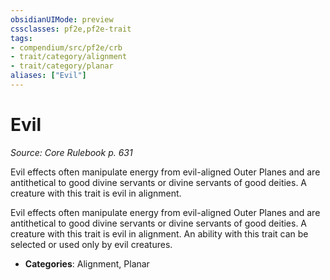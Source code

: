 ```yaml
---
obsidianUIMode: preview
cssclasses: pf2e,pf2e-trait
tags:
- compendium/src/pf2e/crb
- trait/category/alignment
- trait/category/planar
aliases: ["Evil"]
---
```

# Evil  
*Source: Core Rulebook p. 631*  

Evil effects often manipulate energy from evil-aligned Outer Planes and are antithetical to good divine servants or divine servants of good deities. A creature with this trait is evil in alignment.

Evil effects often manipulate energy from evil-aligned Outer Planes and are antithetical to good divine servants or divine servants of good deities. A creature with this trait is evil in alignment. An ability with this trait can be selected or used only by evil creatures.

- **Categories**: Alignment, Planar